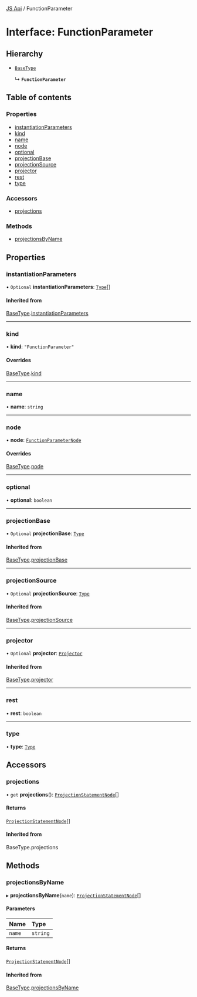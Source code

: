 [JS Api](../index.md) / FunctionParameter

# Interface: FunctionParameter

## Hierarchy

- [`BaseType`](BaseType.md)

  ↳ **`FunctionParameter`**

## Table of contents

### Properties

- [instantiationParameters](FunctionParameter.md#instantiationparameters)
- [kind](FunctionParameter.md#kind)
- [name](FunctionParameter.md#name)
- [node](FunctionParameter.md#node)
- [optional](FunctionParameter.md#optional)
- [projectionBase](FunctionParameter.md#projectionbase)
- [projectionSource](FunctionParameter.md#projectionsource)
- [projector](FunctionParameter.md#projector)
- [rest](FunctionParameter.md#rest)
- [type](FunctionParameter.md#type)

### Accessors

- [projections](FunctionParameter.md#projections)

### Methods

- [projectionsByName](FunctionParameter.md#projectionsbyname)

## Properties

### instantiationParameters

• `Optional` **instantiationParameters**: [`Type`](../index.md#type)[]

#### Inherited from

[BaseType](BaseType.md).[instantiationParameters](BaseType.md#instantiationparameters)

___

### kind

• **kind**: ``"FunctionParameter"``

#### Overrides

[BaseType](BaseType.md).[kind](BaseType.md#kind)

___

### name

• **name**: `string`

___

### node

• **node**: [`FunctionParameterNode`](FunctionParameterNode.md)

#### Overrides

[BaseType](BaseType.md).[node](BaseType.md#node)

___

### optional

• **optional**: `boolean`

___

### projectionBase

• `Optional` **projectionBase**: [`Type`](../index.md#type)

#### Inherited from

[BaseType](BaseType.md).[projectionBase](BaseType.md#projectionbase)

___

### projectionSource

• `Optional` **projectionSource**: [`Type`](../index.md#type)

#### Inherited from

[BaseType](BaseType.md).[projectionSource](BaseType.md#projectionsource)

___

### projector

• `Optional` **projector**: [`Projector`](Projector.md)

#### Inherited from

[BaseType](BaseType.md).[projector](BaseType.md#projector)

___

### rest

• **rest**: `boolean`

___

### type

• **type**: [`Type`](../index.md#type)

## Accessors

### projections

• `get` **projections**(): [`ProjectionStatementNode`](ProjectionStatementNode.md)[]

#### Returns

[`ProjectionStatementNode`](ProjectionStatementNode.md)[]

#### Inherited from

BaseType.projections

## Methods

### projectionsByName

▸ **projectionsByName**(`name`): [`ProjectionStatementNode`](ProjectionStatementNode.md)[]

#### Parameters

| Name | Type |
| :------ | :------ |
| `name` | `string` |

#### Returns

[`ProjectionStatementNode`](ProjectionStatementNode.md)[]

#### Inherited from

[BaseType](BaseType.md).[projectionsByName](BaseType.md#projectionsbyname)
